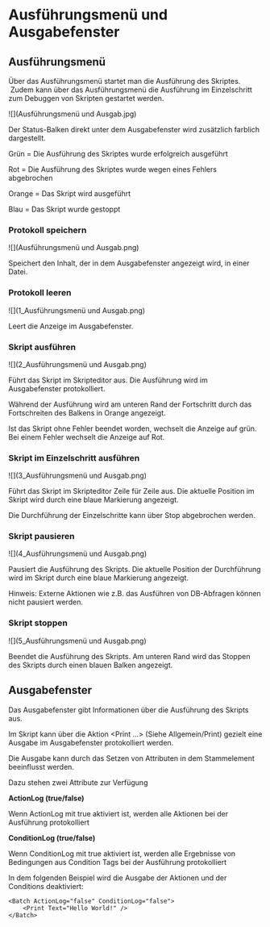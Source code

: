 # Ausführungsmenü und Ausgabefenster
Ausführungsmenü
---------------

Über das Ausführungsmenü startet man die Ausführung des Skriptes.  Zudem kann über das Ausführungsmenü die Ausführung im Einzelschritt zum Debuggen von Skripten gestartet werden.

![](Ausführungsmenü und Ausgab.jpg)

Der Status-Balken direkt unter dem Ausgabefenster wird zusätzlich farblich dargestellt.

Grün = Die Ausführung des Skriptes wurde erfolgreich ausgeführt

Rot = Die Ausführung des Skriptes wurde wegen eines Fehlers abgebrochen

Orange = Das Skript wird ausgeführt

Blau = Das Skript wurde gestoppt

### Protokoll speichern

![](Ausführungsmenü und Ausgab.png)

Speichert den Inhalt, der in dem Ausgabefenster angezeigt wird, in einer Datei.

### Protokoll leeren

![](1_Ausführungsmenü und Ausgab.png) 

Leert die Anzeige im Ausgabefenster.

### Skript ausführen

![](2_Ausführungsmenü und Ausgab.png) 

Führt das Skript im Skripteditor aus. Die Ausführung wird im Ausgabefenster protokolliert.

Während der Ausführung wird am unteren Rand der Fortschritt durch das Fortschreiten des Balkens in Orange angezeigt.

Ist das Skript ohne Fehler beendet worden, wechselt die Anzeige auf grün. Bei einem Fehler wechselt die Anzeige auf Rot.

### Skript im Einzelschritt ausführen

![](3_Ausführungsmenü und Ausgab.png)

Führt das Skript im Skripteditor Zeile für Zeile aus. Die aktuelle Position im Skript wird durch eine blaue Markierung angezeigt.

Die Durchführung der Einzelschritte kann über Stop abgebrochen werden.

### Skript pausieren

![](4_Ausführungsmenü und Ausgab.png)

Pausiert die Ausführung des Skripts. Die aktuelle Position der Durchführung wird im Skript durch eine blaue Markierung angezeigt.

Hinweis: Externe Aktionen wie z.B. das Ausführen von DB-Abfragen können nicht pausiert werden.

### Skript stoppen

![](5_Ausführungsmenü und Ausgab.png)

Beendet die Ausführung des Skripts. Am unteren Rand wird das Stoppen des Skripts durch einen blauen Balken angezeigt.

Ausgabefenster
--------------

Das Ausgabefenster gibt Informationen über die Ausführung des Skripts aus. 

Im Skript kann über die Aktion <Print ...> (Siehe Allgemein/Print) gezielt eine Ausgabe im Ausgabefenster protokolliert werden.

Die Ausgabe kann durch das Setzen von Attributen in dem Stammelement <Batch> beeinflusst werden.

Dazu stehen zwei Attribute zur Verfügung

**ActionLog (true/false)**

Wenn ActionLog mit true aktiviert ist, werden alle Aktionen bei der Ausführung protokolliert

**ConditionLog (true/false)**

Wenn ConditionLog mit true aktiviert ist, werden alle Ergebnisse von Bedingungen aus Condition Tags bei der Ausführung protokolliert

In dem folgenden Beispiel wird die Ausgabe der Aktionen und der Conditions deaktiviert:

```text-x-trilium-auto
<Batch ActionLog="false" ConditionLog="false">
    <Print Text="Hello World!" />
</Batch>
```